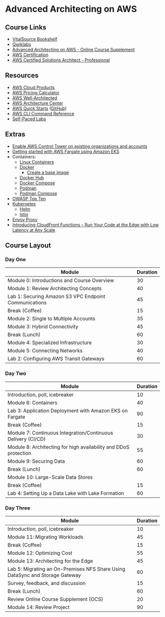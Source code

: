 # Advanced Architecting on AWS

## Course Links

* [VitalSource Bookshelf](https://online.vitalsource.com)
* [Qwiklabs](https://ddls.qwiklabs.com/)
* [Advanced Architecting on AWS - Online Course Supplement](https://www.aws.training/Details/eLearning?id=56205)
* [AWS Certification](https://aws.amazon.com/certification/)
* [AWS Certified Solutions Architect - Professional](https://aws.amazon.com/certification/certified-solutions-architect-professional/)

## Resources

* [AWS Cloud Products](https://aws.amazon.com/products/)
* [AWS Pricing Calculator](https://calculator.aws/#/)
* [AWS Well-Architected](https://aws.amazon.com/architecture/well-architected/)
* [AWS Architecture Center](https://aws.amazon.com/architecture/)
* [AWS Quick Starts](https://aws.amazon.com/quickstart/) ([GitHub](https://github.com/aws-quickstart/))
* [AWS CLI Command Reference](https://docs.aws.amazon.com/cli/latest/index.html)
* [Self-Paced Labs](https://aws.amazon.com/training/self-paced-labs/)

## Extras

* [Enable AWS Control Tower on existing organizations and accounts](https://docs.aws.amazon.com/controltower/latest/userguide/existing-orgs.html)
* [Getting started with AWS Fargate using Amazon EKS](https://docs.aws.amazon.com/eks/latest/userguide/fargate-getting-started.html)
* Containers:
  * [Linux Containers](https://linuxcontainers.org/)
  * [Docker](https://www.docker.com/)
    * [Create a base image](https://docs.docker.com/develop/develop-images/baseimages/)
  * [Docker Hub](https://hub.docker.com/)
  * [Docker Compose](https://docs.docker.com/compose/)
  * [Podman](https://podman.io/)
  * [Podman Compose](https://github.com/containers/podman-compose)
* [OWASP Top Ten](https://owasp.org/www-project-top-ten/)
* [Kubernetes](https://kubernetes.io/)
  * [Helm](https://helm.sh/)
  * [Istio](https://istio.io/)
* [Envoy Proxy](https://www.envoyproxy.io/)
* [Introducing CloudFront Functions – Run Your Code at the Edge with Low Latency at Any Scale](https://aws.amazon.com/blogs/aws/introducing-cloudfront-functions-run-your-code-at-the-edge-with-low-latency-at-any-scale/)

## Course Layout

### Day One

|Module|Duration|
|-|-|
|Module 0: Introductions and Course Overview|30|
|Module 1: Review Architecting Concepts|40|
|Lab 1: Securing Amazon S3 VPC Endpoint Communications|45|
|Break (Coffee)|15|
|Module 2: Single to Multiple Accounts|35|
|Module 3: Hybrid Connectivity|45|
|Break (Lunch)|60|
|Module 4: Specialized Infrastructure|30|
|Module 5: Connecting Networks|40|
|Lab 2: Configuring AWS Transit Gateways|60|

### Day Two

|Module|Duration|
|-|-|
|Introduction, poll, icebreaker|10|
|Module 6: Containers|40|
|Lab 3: Application Deployment with Amazon EKS on Fargate|90|
|Break (Coffee)|15|
|Module 7: Continuous Integration/Continuous Delivery (CI/CD)|30|
|Module 8: Architecting for high availability and DDoS protection|55|
|Module 9: Securing Data|60|
|Break (Lunch)|60|
|Module 10: Large-Scale Data Stores
|Break (Coffee)|15|
|Lab 4: Setting Up a Data Lake with Lake Formation|60|

### Day Three

|Module|Duration|
|-|-|
|Introduction, poll, icebreaker|10|
|Module 11: Migrating Workloads|45|
|Break (Coffee)|15|
|Module 12: Optimizing Cost|55|
|Module 13: Architecting for the Edge|45|
|Lab 5: Migrating an On-Premises NFS Share Using DataSync and Storage Gateway|60|
|Survey, feedback, and discussion|15|
|Break (Lunch)|60|
|Review Online Course Supplement (OCS)|20|
|Module 14: Review Project|90|
